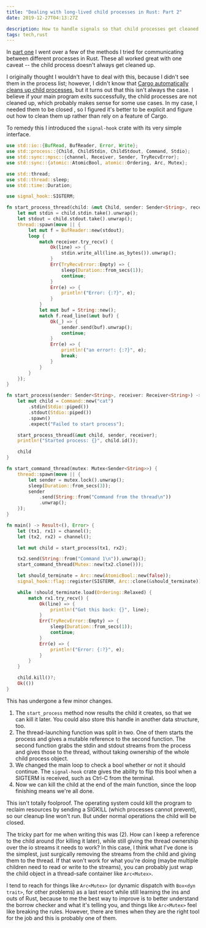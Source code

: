 ```yaml
---
title: "Dealing with long-lived child processes in Rust: Part 2"
date: 2019-12-27T04:13:27Z

description: How to handle signals so that child processes get cleaned up.
tags: tech,rust
---
```


In [part one](/rust-process-communication) I went over a few of the methods I
tried for communicating between different processes in Rust. These all worked
great with one caveat -- the child process doesn't always get cleaned up.

I originally thought I wouldn't have to deal with this, because I didn't see
them in the process list; however, I didn't know that [Cargo automatically
cleans up child processes](https://github.com/rust-lang/cargo/issues/5598), but
it turns out that this isn't always the case. I believe if your main program
exits successfully, the child processes are not cleaned up, which probably makes
sense for some use cases. In my case, I needed them to be closed , so I figured
it's better to be explicit and figure out how to clean them up rather than rely
on a feature of Cargo.

To remedy this I introduced the `signal-hook` crate with its very simple
interface.

```rust
use std::io::{BufRead, BufReader, Error, Write};
use std::process::{Child, ChildStdin, ChildStdout, Command, Stdio};
use std::sync::mpsc::{channel, Receiver, Sender, TryRecvError};
use std::sync::{atomic::AtomicBool, atomic::Ordering, Arc, Mutex};

use std::thread;
use std::thread::sleep;
use std::time::Duration;

use signal_hook::SIGTERM;

fn start_process_thread(child: &mut Child, sender: Sender<String>, receiver: Receiver<String>) {
    let mut stdin = child.stdin.take().unwrap();
    let stdout = child.stdout.take().unwrap();
    thread::spawn(move || {
        let mut f = BufReader::new(stdout);
        loop {
            match receiver.try_recv() {
                Ok(line) => {
                    stdin.write_all(line.as_bytes()).unwrap();
                }
                Err(TryRecvError::Empty) => {
                    sleep(Duration::from_secs(1));
                    continue;
                }
                Err(e) => {
                    println!("Error: {:?}", e);
                }
            }
            let mut buf = String::new();
            match f.read_line(&mut buf) {
                Ok(_) => {
                    sender.send(buf).unwrap();
                    continue;
                }
                Err(e) => {
                    println!("an error!: {:?}", e);
                    break;
                }
            }
        }
    });
}

fn start_process(sender: Sender<String>, receiver: Receiver<String>) -> Child {
    let mut child = Command::new("cat")
        .stdin(Stdio::piped())
        .stdout(Stdio::piped())
        .spawn()
        .expect("Failed to start process");

    start_process_thread(&mut child, sender, receiver);
    println!("Started process: {}", child.id());

    child
}

fn start_command_thread(mutex: Mutex<Sender<String>>) {
    thread::spawn(move || {
        let sender = mutex.lock().unwrap();
        sleep(Duration::from_secs(3));
        sender
            .send(String::from("Command from the thread\n"))
            .unwrap();
    });
}

fn main() -> Result<(), Error> {
    let (tx1, rx1) = channel();
    let (tx2, rx2) = channel();

    let mut child = start_process(tx1, rx2);

    tx2.send(String::from("Command 1\n")).unwrap();
    start_command_thread(Mutex::new(tx2.clone()));

    let should_terminate = Arc::new(AtomicBool::new(false));
    signal_hook::flag::register(SIGTERM, Arc::clone(&should_terminate))?;

    while !should_terminate.load(Ordering::Relaxed) {
        match rx1.try_recv() {
            Ok(line) => {
                println!("Got this back: {}", line);
            }
            Err(TryRecvError::Empty) => {
                sleep(Duration::from_secs(1));
                continue;
            }
            Err(e) => {
                println!("Error: {:?}", e);
            }
        }
    }

    child.kill()?;
    Ok(())
}
```

This has undergone a few minor changes.

1. The `start_process` method now results the child it creates, so that we can
   kill it later. You could also store this handle in another data structure,
   too.
2. The thread-launching function was split in two. One of them starts the
   process and gives a mutable reference to the second function. The second
   function grabs the stdin and stdout streams from the process and gives those
   to the thread, without taking ownership of the whole child process object.
3. We changed the main loop to check a bool whether or not it should continue.
   The `signal-hook` crate gives the ability to flip this bool when a SIGTERM is
   received, such as Ctrl-C from the terminal.
4. Now we can kill the child at the end of the main function, since the loop
   finishing means we're all done.

This isn't totally foolproof. The operating system could kill the program to
reclaim resources by sending a SIGKILL (which processes cannot prevent), so our
cleanup line won't run. But under normal operations the child will be closed.

The tricky part for me when writing this was (2). How can I keep a reference to
the child around (for killing it later), while still giving the thread ownership
over the io streams it needs to work? In this case, I think what I've done is
the simplest, just surgically removing the streams from the child and giving
them to the thread. If that won't work for what you're doing (maybe multiple
children need to read or write to the streams), you can probably just wrap the
child object in a thread-safe container like `Arc<Mutex>`.

I tend to reach for things like `Arc<Mutex>` (or dynamic dispatch with `Box<dyn
trait>`, for other problems) as a last resort while still learning the ins and
outs of Rust, because to me the best way to improve is to better understand the
borrow checker and what it's telling you, and things like `Arc<Mutex>` feel like
breaking the rules. However, there are times when they are the right tool for
the job and this is probably one of them.
